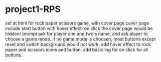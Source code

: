 # project1-RPS
set at html for rock paper scissors game, with cover page
cover page include start button with hover effect. 
on click the cover page would be hidden/ prompt ask for player one and two's name, and ask player to choose a game mode.
if no game mode is choosen, most buttons except reset and switch background would not work.
add hover effect to rock paper and scissors icons and button.
add basic log for on click for all buttons.

